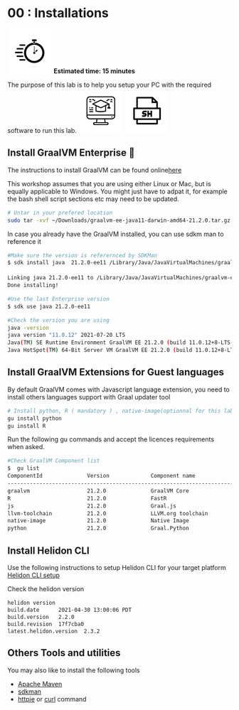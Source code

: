 
# 00 : Installations

<div class="inline-container">
<img src="../images/noun_Stopwatch_14262_100.png">
<strong>
  Estimated time: 15 minutes
</strong>
</div>

The purpose of this lab is to help you setup your PC with the required software to run this lab.
![User Input](../images/noun_Computer_3477192_100.png)
![Shell Script](../images/noun_SH_File_272740_100.png)


## Install GraalVM Enterprise :rocket:
The instructions to install GraalVM can be found online[here](https://docs.oracle.com/en/graalvm/enterprise/20/docs/getting-started/installation-linux/)

This workshop assumes that you are using either Linux or Mac, but is equally applicable to Windows. You might just have to adpat it, for example the bash shell script sections etc may need to be updated.

```bash
# Untar in your prefered location
sudo tar -xvf ~/Downloads/graalvm-ee-java11-darwin-amd64-21.2.0.tar.gz -C /Library/Java/JavaVirtualMachines/
```

In case you already have the GraalVM installed, you can use sdkm man to reference it 

```bash
#Make sure the version is referernced by SDKMan
$ sdk install java  21.2.0-ee11 /Library/Java/JavaVirtualMachines/graalvm-ee-java11-21.2.0/Contents/Home/

Linking java 21.2.0-ee11 to /Library/Java/JavaVirtualMachines/graalvm-ee-java11-21.2.0/Contents/Home/
Done installing!
```

 
```bash
#Use the last Enterprise version
$ sdk use java 21.2.0-ee11
```


```bash
#Check the version you are using
java -version
java version "11.0.12" 2021-07-20 LTS
Java(TM) SE Runtime Environment GraalVM EE 21.2.0 (build 11.0.12+8-LTS-jvmci-21.2-b06)
Java HotSpot(TM) 64-Bit Server VM GraalVM EE 21.2.0 (build 11.0.12+8-LTS-jvmci-21.2-b06, mixed mode, sharing)
```

## Install GraalVM Extensions for Guest languages 

By default GraalVM comes with Javascript language extension, you need to install others languages support with Graal updater tool

```bash
# Install python, R ( mandatory ) , native-image(optionnal for this lab)
gu install python
gu install R
```

Run the following gu commands and accept the licences requirements when asked.
```bash
#Check GraalVM Component list
$  gu list
ComponentId              Version             Component name                Stability                     Origin
---------------------------------------------------------------------------------------------------------------------------------
graalvm                  21.2.0              GraalVM Core                  -
R                        21.2.0              FastR                         Experimental                  github.com
js                       21.2.0              Graal.js                      Supported
llvm-toolchain           21.2.0              LLVM.org toolchain            Supported                     github.com
native-image             21.2.0              Native Image                  Early adopter                 oca.opensource.oracle.com
python                   21.2.0              Graal.Python                  Experimental                  oca.opensource.oracle.com
```

## Install Helidon CLI

Use the following instructions to setup Helidon CLI for your target platform
[Helidon CLI setup ](https://github.com/oracle/helidon/blob/master/HELIDON-CLI.md)


Check the helidon version 
```
helidon version
build.date      2021-04-30 13:00:06 PDT
build.version   2.2.0
build.revision  17f7cba0
latest.helidon.version  2.3.2
```


## Others Tools and utilities

You may also like to install the following tools
* [Apache Maven](https://maven.apache.org/)
* [sdkman](https://sdkman.io/)
* [httpie](https://httpie.io/) or [curl](https://curl.se/docs/manpage.html) command
